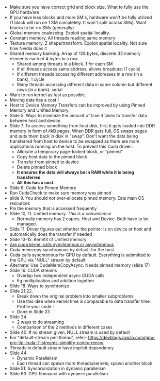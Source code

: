 * Make sure you have correct grid and block size. What to fully use the GPU hardware
* If you have less blocks and more SM's, hardware won't be fully utilized (1 block will run on 1 SM completely. It won't split across SMs). Want blocks to be >= SMs (generally)
* Global memory coalescing. Exploit spatial locality.
* Constant memory. All threads reading same memory
* Texture memory. Z shape/transform. Exploit spatial locality. Not sure how Nvidia does it
* Shared memory banking. Array of 128 bytes, discrete 32 memory elements each of 4 bytes in a row.
  * Shared among threads in a block. 1 for each SM
  * If all threads access same address, allows broadcast (1 cycle)
  * If different threads accessing different addresses in a row (in a bank), 1 cycle
  * Many threads accessing different data in same column but different rows (in a bank). serial
* Want to run kernel as fast as possible.
* Moving data has a cost !
* Host to Device Memory Transfers can be improved by using Pinned Memory and Unified Memory
* Slide 5. Ways to minimize the amount of time it takes to transfer data between host and device.
* Slide 7. To access something from host disk, first it gets loaded into DDR memory in form of 4kB pages. When DDR gets full, OS swaps pages and puts them back in disk in "swap". Don't want the data being transferred from host to device to be swapped as there are more applications running on the host. To prevent this Cuda driver :
  * Allocate a temporary page-locked block, or “pinned”
  * Copy host data to the pinned block
  * Transfer from pinned to device
  * Delete pinned block
  * **It ensures the data will always be in RAM while it is being transferred**
  * **All this has a cost.**
* Slide 8. Code for Pinned Memory
* Run CudaCheck to make sure memory was pinned
* slide 9. You should not over-allocate pinned memory. Eats main OS resources
* Pin the memory that is accessed frequently
* Slide 10, 11. Unified memory. *This is a convenience*
  * Normally memory has 2 copies. Host and Device. Both have to be managed.
* Slide 11. Driver figures out whether the pointer is on device or host and automatically does the transfer if needed
* Slide 13-15. Benefit of Unified memory
* [Are cuda kernel calls synchronous or asynchronous](https://stackoverflow.com/questions/8473617/are-cuda-kernel-calls-synchronous-or-asynchronous)
* Cuda memcopy synchronous by default for the host.
* Cuda calls synchronous for GPU by default. Everything is submitted to the GPU via "NULL" stream by default
* Alternate: Use CudaMemCopyAsync. Needs pinned memory (slide 17)
* Slide 16. CUDA streams
  * Overlap two independent async CUDA calls
  * Eg multiplication and addition together
* Slide 18. Ways to synchronize
* Slide 21,22.
  * Break down the original problem into smaller subproblems
  * Use this idea when kernel time is comparable to data transfer time. Profile your code !
  * Done in Slide 23
* Slide 24.
  * 2 ways to do streaming
  * Comparison of the 2 methods in different cases
* Slide 40. If no stream given, NULL stream is used by default
* For "default-stream per-thread", refer-
https://devblogs.nvidia.com/gpu-pro-tip-cuda-7-streams-simplify-concurrency/
* Threads in default stream have implicit dependency
* Slide 44
  * Dynamic Parallelism
  * Each thread can spawn more threads/kernels; spawn another block
* Slide 51: Synchronization in dynamic parallelism
* Slide 63. GPU fibonacci with dynamic parallelism
